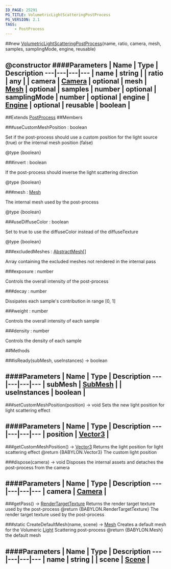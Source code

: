 ```yaml
---
ID_PAGE: 25291
PG_TITLE: VolumetricLightScatteringPostProcess
PG_VERSION: 2.1
TAGS:
    - PostProcess
---
```

##new [VolumetricLightScatteringPostProcess](/classes/VolumetricLightScatteringPostProcess)(name, ratio, camera, mesh, samples, samplingMode, engine, reusable)

@constructor
####Parameters
 | Name | Type | Description
---|---|---|---
 | name | string | 
 | ratio | any | 
 | camera | [Camera](/classes/Camera) | 
optional | mesh | [Mesh](/classes/Mesh) | 
optional | samples | number | 
optional | samplingMode | number | 
optional | engine | [Engine](/classes/Engine) | 
optional | reusable | boolean | 
---

##Extends
 [PostProcess](/classes/PostProcess)
##Members

###useCustomMeshPosition : boolean


Set if the post-process should use a custom position for the light source (true) or the internal mesh position (false)

@type {boolean}

###invert : boolean


If the post-process should inverse the light scattering direction

@type {boolean}

###mesh : [Mesh](/classes/Mesh)


The internal mesh used by the post-process

@type {boolean}

###useDiffuseColor : boolean


Set to true to use the diffuseColor instead of the diffuseTexture

@type {boolean}

###excludedMeshes : [AbstractMesh](/classes/AbstractMesh)[]


Array containing the excluded meshes not rendered in the internal pass

###exposure : number


Controls the overall intensity of the post-process


###decay : number


Dissipates each sample's contribution in range [0, 1]


###weight : number


Controls the overall intensity of each sample


###density : number

Controls the density of each sample





##Methods

###isReady(subMesh, useInstances) &rarr; boolean



####Parameters
 | Name | Type | Description
---|---|---|---
 | subMesh | [SubMesh](/classes/SubMesh) | 
 | useInstances | boolean | 
---

###setCustomMeshPosition(position) &rarr; void
Sets the new light position for light scattering effect

####Parameters
 | Name | Type | Description
---|---|---|---
 | position | [Vector3](/classes/Vector3) | 
---

###getCustomMeshPosition() &rarr; [Vector3](/classes/Vector3)
Returns the light position for light scattering effect
@return {BABYLON.Vector3} The custom light position


###dispose(camera) &rarr; void
Disposes the internal assets and detaches the post-process from the camera

####Parameters
 | Name | Type | Description
---|---|---|---
 | camera | [Camera](/classes/Camera) | 
---

###getPass() &rarr; [RenderTargetTexture](/classes/RenderTargetTexture)
Returns the render target texture used by the post-process
@return {BABYLON.RenderTargetTexture} The render target texture used by the post-process


###static CreateDefaultMesh(name, scene) &rarr; [Mesh](/classes/Mesh)
Creates a default mesh for the Volumeric [Light](/classes/Light) Scattering post-process
@return {BABYLON.Mesh} the default mesh

####Parameters
 | Name | Type | Description
---|---|---|---
 | name | string | 
 | scene | [Scene](/classes/Scene) | 
---
